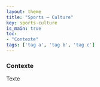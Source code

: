```yaml
---
layout: theme
title: "Sports – Culture"
key: sports-culture
is_main: true
toc:
- "Contexte"
tags: ['tag a', 'tag b', 'tag c']
---
```


### Contexte

Texte